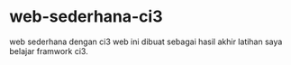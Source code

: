 # web-sederhana-ci3
web sederhana dengan ci3 web ini dibuat sebagai hasil akhir latihan saya belajar framwork ci3.
